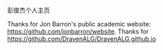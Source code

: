 彭俊杰个人主页

Thanks for Jon Barron's public academic website: https://github.com/jonbarron/website.
Thanks for https://github.com/DravenALG/DravenALG.github.io